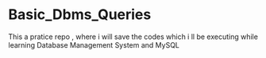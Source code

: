 # Basic_Dbms_Queries
This a pratice repo , where i will save the codes which i ll be executing while learning Database Management System and MySQL
